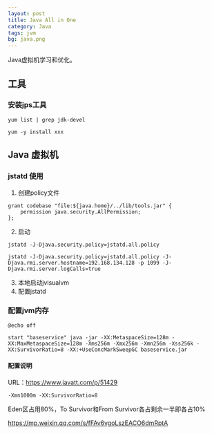 ```yaml
---
layout: post
title: Java All in One
category: Java
tags: jvm
bg: java.png
---
```

Java虚拟机学习和优化。



## 工具

### 安装jps工具

```shell
yum list | grep jdk-devel

yum -y install xxx
```



## Java 虚拟机

### jstatd 使用

1. 创建policy文件 

```shell  
grant codebase "file:${java.home}/../lib/tools.jar" {   
    permission java.security.AllPermission;
};
```

2. 启动

```shell  
jstatd -J-Djava.security.policy=jstatd.all.policy

jstatd -J-Djava.security.policy=jstatd.all.policy -J-Djava.rmi.server.hostname=192.168.134.128 -p 1099 -J-Djava.rmi.server.logCalls=true
```

3. 本地启动jvisualvm
4. 配置jstatd



### 配置jvm内存

```shell  
@echo off

start "baseservice" java -jar -XX:MetaspaceSize=128m -XX:MaxMetaspaceSize=128m -Xms256m -Xmx256m -Xmn256m -Xss256k -XX:SurvivorRatio=8 -XX:+UseConcMarkSweepGC baseservice.jar
```

#### 配置说明

URL：<https://www.javatt.com/p/51429>

```shell
-Xmn1000m -XX:SurvivorRatio=8 
```

Eden区占用80%，To Survivor和From Survivor各占剩余一半即各占10%





https://mp.weixin.qq.com/s/fFAv6vgoLszEACO6dmRptA